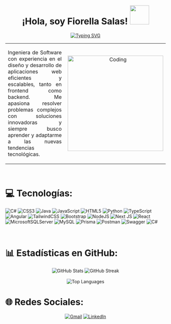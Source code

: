 <h1 align="center">¡Hola, soy Fiorella Salas! <img src="https://i.gifer.com/WG8T.gif" width="60"></h1>
<!--
https://media.giphy.com/media/hvRJCLFzcasrR4ia7z/giphy.gif  #Saludo
https://i.gifer.com/nUq.gif #Gato
https://i.gifer.com/XOsX.gif #Pato
https://i.gifer.com/Y3il.gif #Kirby
https://i.gifer.com/7V0.gif #Hello Kitty
https://i.gifer.com/4Jnt.gif #Stich
https://i.gifer.com/WG8T.gif #Panda
-->
<p align="center">
<a href="https://git.io/typing-svg"><img src="https://readme-typing-svg.herokuapp.com?font=Fira+Code&pause=1000&center=true&width=435&lines=Ingeniera+de+Software;Desarrolladora+Web+Full+Stack;Aprendizaje+Continuo" alt="Typing SVG" /></a>
</p>
<table align="center">
<tr border="none">
<td width="90%" align="justify">
  
Ingeniera de Software con experiencia en el diseño y desarrollo de aplicaciones web eficientes y escalables, tanto en frontend como backend. Me apasiona resolver problemas complejos con soluciones innovadoras y siempre busco aprender y adaptarme a las nuevas tendencias tecnológicas.

</td>
<td width="20%" align="center">
 <img align="right" alt="Coding" width="300" src="https://cdn.dribbble.com/users/1277312/screenshots/14733298/media/39b1045e593737587dd60e42c8422d1f.gif" >
  </td>
</tr>
</table>

<br>

# 💻 Tecnologías:
![C#](https://img.shields.io/badge/c%23-%23239120.svg?style=for-the-badge&logo=csharp&logoColor=white) ![CSS3](https://img.shields.io/badge/css3-%231572B6.svg?style=for-the-badge&logo=css3&logoColor=white) ![Java](https://img.shields.io/badge/java-%23ED8B00.svg?style=for-the-badge&logo=openjdk&logoColor=white) ![JavaScript](https://img.shields.io/badge/javascript-%23323330.svg?style=for-the-badge&logo=javascript&logoColor=%23F7DF1E) ![HTML5](https://img.shields.io/badge/html5-%23E34F26.svg?style=for-the-badge&logo=html5&logoColor=white) ![Python](https://img.shields.io/badge/python-3670A0?style=for-the-badge&logo=python&logoColor=ffdd54) ![TypeScript](https://img.shields.io/badge/typescript-%23007ACC.svg?style=for-the-badge&logo=typescript&logoColor=white) ![Angular](https://img.shields.io/badge/angular-%23DD0031.svg?style=for-the-badge&logo=angular&logoColor=white) ![TailwindCSS](https://img.shields.io/badge/tailwindcss-%2338B2AC.svg?style=for-the-badge&logo=tailwind-css&logoColor=white) ![Bootstrap](https://img.shields.io/badge/bootstrap-%238511FA.svg?style=for-the-badge&logo=bootstrap&logoColor=white) ![NodeJS](https://img.shields.io/badge/node.js-6DA55F?style=for-the-badge&logo=node.js&logoColor=white) ![Next JS](https://img.shields.io/badge/Next-black?style=for-the-badge&logo=next.js&logoColor=white) ![React](https://img.shields.io/badge/react-%2320232a.svg?style=for-the-badge&logo=react&logoColor=%2361DAFB) ![MicrosoftSQLServer](https://img.shields.io/badge/Microsoft%20SQL%20Server-CC2927?style=for-the-badge&logo=microsoft%20sql%20server&logoColor=white) ![MySQL](https://img.shields.io/badge/mysql-4479A1.svg?style=for-the-badge&logo=mysql&logoColor=white) ![Prisma](https://img.shields.io/badge/Prisma-3982CE?style=for-the-badge&logo=Prisma&logoColor=white) ![Postman](https://img.shields.io/badge/Postman-FF6C37?style=for-the-badge&logo=postman&logoColor=white) ![Swagger](https://img.shields.io/badge/-Swagger-%23Clojure?style=for-the-badge&logo=swagger&logoColor=white) ![C#](https://img.shields.io/badge/c%23-%23239120.svg?style=for-the-badge&logo=csharp&logoColor=white)

<br>

# 📊 Estadísticas en GitHub:
<div align="center">
  <img src="https://github-readme-stats.vercel.app/api?username=fioresf&theme=tokyonight&hide_border=false&include_all_commits=false&count_private=false" alt="GitHub Stats" />
  <img src="https://github-readme-streak-stats.herokuapp.com/?user=fioresf&theme=tokyonight&hide_border=false" alt="GitHub Streak" /><br/><br/>
  <img src="https://github-readme-stats.vercel.app/api/top-langs/?username=fioresf&theme=tokyonight&hide_border=false&include_all_commits=false&count_private=false&layout=compact" alt="Top Languages" />
</div>

# 🌐 Redes Sociales:

<p align="center">
	<a href="mailto:salasfonsecafiorella@gmail.com"><img src="https://img.icons8.com/bubbles/50/000000/gmail.png" alt="Gmail"/></a>
	<a href="https://www.linkedin.com/in/fiorellasalasfonseca"><img src="https://img.icons8.com/bubbles/50/000000/linkedin.png" alt="LinkedIn"/></a>
</p>

